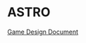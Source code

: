 # ASTRO

[Game Design Document](https://docs.google.com/document/d/1i_XhVgR4Vu_zUWtRE9sG5umHPWZK4GGFUdESB_jJJQk/edit?usp=sharing)
